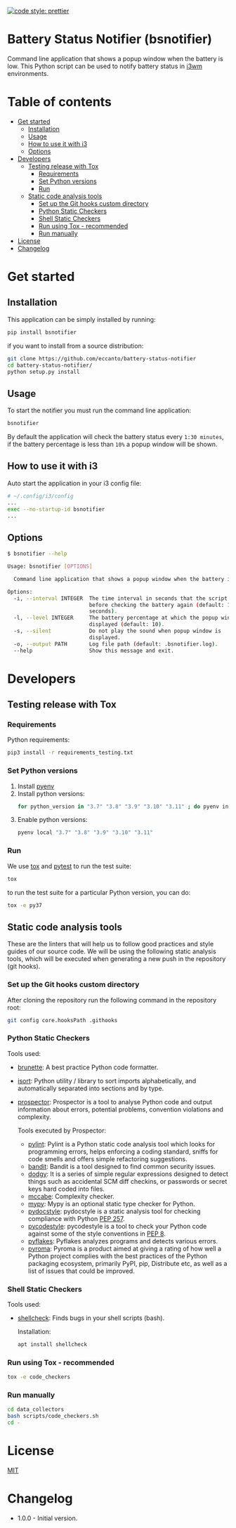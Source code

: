 [![code style: prettier](https://img.shields.io/badge/code_style-prettier-ff69b4.svg?style=flat-square)](https://github.com/prettier/prettier)


# Battery Status Notifier (bsnotifier)

Command line application that shows a popup window when the battery is low. This Python script can be used to notify
battery status in [i3wm](https://i3wm.org/) environments.

# Table of contents

* [Get started](#get-started)
  * [Installation](#installation)
  * [Usage](#usage)
  * [How to use it with i3](#how-to-use-it-with-i3)
  * [Options](#options)
* [Developers](#developers)
  * [Testing release with Tox](#testing-release-with-Tox)
    * [Requirements](#requirements)
    * [Set Python versions](#set-python-versions)
    * [Run](#run)
  * [Static code analysis tools](#static-code-analysis-tools)
    * [Set up the Git hooks custom directory](#set-up-the-git-hooks-custom-directory)
    * [Python Static Checkers](#python-static-checkers)
    * [Shell Static Checkers](#shell-static-checkers)
    * [Run using Tox - recommended](#run-using-tox---recommended)
    * [Run manually](#run-manually)
* [License](#license)
* [Changelog](#changelog)

# Get started

## Installation

This application can be simply installed by running:

```bash
pip install bsnotifier
```

if you want to install from a source distribution:

```bash
git clone https://github.com/eccanto/battery-status-notifier
cd battery-status-notifier/
python setup.py install
```

## Usage

To start the notifier you must run the command line application:

```bash
bsnotifier
```

By default the application will check the battery status every `1:30 minutes`, if the battery percentage is less than
`10%` a popup window will be shown.

## How to use it with i3

Auto start the application in your i3 config file:

```bash
# ~/.config/i3/config
...
exec --no-startup-id bsnotifier
...
```

## Options

```bash
$ bsnotifier --help

Usage: bsnotifier [OPTIONS]

  Command line application that shows a popup window when the battery is low.

Options:
  -i, --interval INTEGER  The time interval in seconds that the script waits
                          before checking the battery again (default: 150.0
                          seconds).
  -l, --level INTEGER     The battery percentage at which the popup window is
                          displayed (default: 10).
  -s, --silent            Do not play the sound when popup window is
                          displayed.
  -o, --output PATH       Log file path (default: .bsnotifier.log).
  --help                  Show this message and exit.
```

# Developers

## Testing release with Tox

### Requirements

Python requirements:

```bash
pip3 install -r requirements_testing.txt
```

### Set Python versions

1. Install [pyenv](https://github.com/pyenv/pyenv)
2. Install python versions:
    ```bash
    for python_version in "3.7" "3.8" "3.9" "3.10" "3.11" ; do pyenv install ${python_version}; done
    ```
3. Enable python versions:
    ```bash
    pyenv local "3.7" "3.8" "3.9" "3.10" "3.11"
    ```

### Run

We use [tox](https://tox.wiki/en/latest/) and [pytest](https://docs.pytest.org/en/6.2.x) to run the
test suite:

```bash
tox
```

to run the test suite for a particular Python version, you can do:


```bash
tox -e py37
```

## Static code analysis tools

These are the linters that will help us to follow good practices and style guides of our source code. We will be using the following static analysis tools, which will be executed when generating a new push in the repository (git hooks).

### Set up the Git hooks custom directory

After cloning the repository run the following command in the repository root:

```bash
git config core.hooksPath .githooks
```

### Python Static Checkers

Tools used:
- [brunette](https://github.com/odwyersoftware/brunette): A best practice Python code formatter.
- [isort](https://pycqa.github.io/isort/): Python utility / library to sort imports alphabetically, and automatically separated into sections and by type.
- [prospector](https://github.com/PyCQA/prospector): Prospector is a tool to analyse Python code and output information about errors, potential problems, convention violations and complexity.

  Tools executed by Prospector:
  - [pylint](https://github.com/PyCQA/pylint): Pylint is a Python static code analysis tool which looks for programming errors,   helps enforcing a coding standard, sniffs for code smells and offers simple refactoring suggestions.
  - [bandit](https://github.com/PyCQA/bandit): Bandit is a tool designed to find common security issues.
  - [dodgy](https://github.com/landscapeio/dodgy): It is a series of simple regular expressions designed to detect things such as accidental SCM diff checkins, or passwords or secret keys hard coded into files.
  - [mccabe](https://github.com/PyCQA/mccabe): Complexity checker.
  - [mypy](https://github.com/python/mypy): Mypy is an optional static type checker for Python.
  - [pydocstyle](https://github.com/PyCQA/pydocstyle): pydocstyle is a static analysis tool for checking compliance with Python [PEP 257](https://peps.python.org/pep-0257/).
  - [pycodestyle](https://pycodestyle.pycqa.org/en/latest/): pycodestyle is a tool to check your Python code against some of the style conventions in [PEP 8](https://peps.python.org/pep-0008/).
  - [pyflakes](https://github.com/PyCQA/pyflakes): Pyflakes analyzes programs and detects various errors.
  - [pyroma](https://github.com/regebro/pyroma): Pyroma is a product aimed at giving a rating of how well a Python project complies with the best practices of the Python packaging ecosystem, primarily PyPI, pip, Distribute etc, as well as a list of issues that could be improved.

### Shell Static Checkers

Tools used:
- [shellcheck](https://www.shellcheck.net/): Finds bugs in your shell scripts (bash).

  Installation:

  ```bash
  apt install shellcheck
  ```

### Run using Tox - recommended

```bash
tox -e code_checkers
```

### Run manually

```bash
cd data_collectors
bash scripts/code_checkers.sh
cd -
```

# License

[MIT](./LICENSE)

# Changelog

- 1.0.0 - Initial version.
